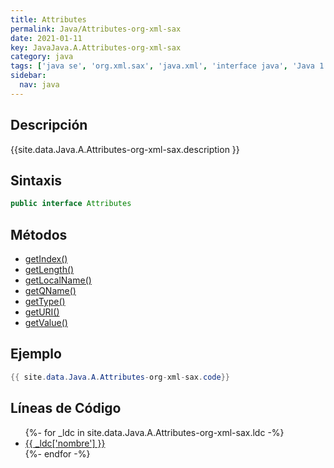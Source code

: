 ```yaml
---
title: Attributes
permalink: Java/Attributes-org-xml-sax
date: 2021-01-11
key: JavaJava.A.Attributes-org-xml-sax
category: java
tags: ['java se', 'org.xml.sax', 'java.xml', 'interface java', 'Java 1.4', 'SAX 2.0']
sidebar: 
  nav: java
---
```


## Descripción
{{site.data.Java.A.Attributes-org-xml-sax.description }}

## Sintaxis
~~~java
public interface Attributes
~~~

## Métodos
* [getIndex()](/Java/Attributes-org-xml-sax/getIndex)
* [getLength()](/Java/Attributes-org-xml-sax/getLength)
* [getLocalName()](/Java/Attributes-org-xml-sax/getLocalName)
* [getQName()](/Java/Attributes-org-xml-sax/getQName)
* [getType()](/Java/Attributes-org-xml-sax/getType)
* [getURI()](/Java/Attributes-org-xml-sax/getURI)
* [getValue()](/Java/Attributes-org-xml-sax/getValue)

## Ejemplo
~~~java
{{ site.data.Java.A.Attributes-org-xml-sax.code}}
~~~

## Líneas de Código
<ul>
{%- for _ldc in site.data.Java.A.Attributes-org-xml-sax.ldc -%}
   <li>
       <a href="{{_ldc['url'] }}">{{ _ldc['nombre'] }}</a>
   </li>
{%- endfor -%}
</ul>

